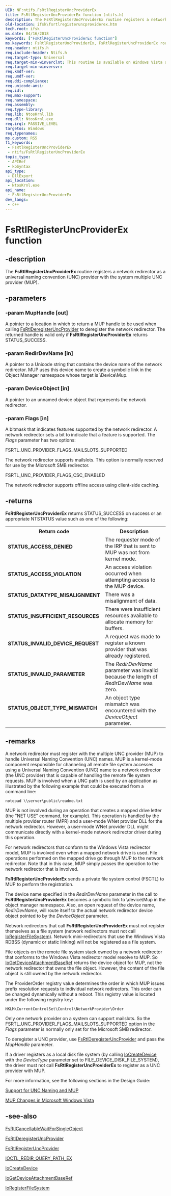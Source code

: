 ```yaml
---
UID: NF:ntifs.FsRtlRegisterUncProviderEx
title: FsRtlRegisterUncProviderEx function (ntifs.h)
description: The FsRtlRegisterUncProviderEx routine registers a network redirector as a universal naming convention (UNC) provider with the system multiple UNC provider (MUP).
old-location: ifsk\fsrtlregisteruncproviderex.htm
tech.root: ifsk
ms.date: 04/16/2018
keywords: ["FsRtlRegisterUncProviderEx function"]
ms.keywords: FsRtlRegisterUncProviderEx, FsRtlRegisterUncProviderEx routine [Installable File System Drivers], fsrtlref_ae033ff2-3d3a-468c-973d-d6a78a2293a2.xml, ifsk.fsrtlregisteruncproviderex, ntifs/FsRtlRegisterUncProviderEx
req.header: ntifs.h
req.include-header: Ntifs.h
req.target-type: Universal
req.target-min-winverclnt: This routine is available on Windows Vista and later versions.
req.target-min-winversvr: 
req.kmdf-ver: 
req.umdf-ver: 
req.ddi-compliance: 
req.unicode-ansi: 
req.idl: 
req.max-support: 
req.namespace: 
req.assembly: 
req.type-library: 
req.lib: NtosKrnl.lib
req.dll: NtosKrnl.exe
req.irql: PASSIVE_LEVEL
targetos: Windows
req.typenames: 
ms.custom: RS5
f1_keywords:
 - FsRtlRegisterUncProviderEx
 - ntifs/FsRtlRegisterUncProviderEx
topic_type:
 - APIRef
 - kbSyntax
api_type:
 - DllExport
api_location:
 - NtosKrnl.exe
api_name:
 - FsRtlRegisterUncProviderEx
dev_langs:
 - c++
---
```


# FsRtlRegisterUncProviderEx function


## -description

The <b>FsRtlRegisterUncProviderEx</b> routine registers a network redirector as a universal naming convention (UNC) provider with the system multiple UNC provider (MUP).

## -parameters

### -param MupHandle [out]


A pointer to a location in which to return a MUP handle to be used when calling <a href="/windows-hardware/drivers/ddi/ntifs/nf-ntifs-fsrtlderegisteruncprovider">FsRtlDeregisterUncProvider</a> to deregister the network redirector. The returned handle is valid only if <b>FsRtlRegisterUncProviderEx</b> returns STATUS_SUCCESS.

### -param RedirDevName [in]


A pointer to a Unicode string that contains the device name of the network redirector. MUP uses this device name to create a symbolic link in the Object Manager namespace whose target is \Device\Mup.

### -param DeviceObject [in]


A pointer to an unnamed device object that represents the network redirector.

### -param Flags [in]


A bitmask that indicates features supported by the network redirector. A network redirector sets a bit to indicate that a feature is supported. The <i>Flags</i> parameter has two options: 

FSRTL_UNC_PROVIDER_FLAGS_MAILSLOTS_SUPPORTED

The network redirector supports mailslots. This option is normally reserved for use by the Microsoft SMB redirector.

FSRTL_UNC_PROVIDER_FLAGS_CSC_ENABLED

The network redirector supports offline access using client-side caching.

## -returns

<b>FsRtlRegisterUncProviderEx</b> returns STATUS_SUCCESS on success or an appropriate NTSTATUS value such as one of the following: 

<table>
<tr>
<th>Return code</th>
<th>Description</th>
</tr>
<tr>
<td width="40%">
<dl>
<dt><b>STATUS_ACCESS_DENIED</b></dt>
</dl>
</td>
<td width="60%">
The requester mode of the IRP that is sent to MUP was not from kernel mode. 

</td>
</tr>
<tr>
<td width="40%">
<dl>
<dt><b>STATUS_ACCESS_VIOLATION</b></dt>
</dl>
</td>
<td width="60%">
An access violation occurred when attempting access to the MUP device. 

</td>
</tr>
<tr>
<td width="40%">
<dl>
<dt><b>STATUS_DATATYPE_MISALIGNMENT</b></dt>
</dl>
</td>
<td width="60%">
There was a misalignment of data. 

</td>
</tr>
<tr>
<td width="40%">
<dl>
<dt><b>STATUS_INSUFFICIENT_RESOURCES</b></dt>
</dl>
</td>
<td width="60%">
There were insufficient resources available to allocate memory for buffers.

</td>
</tr>
<tr>
<td width="40%">
<dl>
<dt><b>STATUS_INVALID_DEVICE_REQUEST</b></dt>
</dl>
</td>
<td width="60%">
A request was made to register a known provider that was already registered. 

</td>
</tr>
<tr>
<td width="40%">
<dl>
<dt><b>STATUS_INVALID_PARAMETER</b></dt>
</dl>
</td>
<td width="60%">
The <i>RedirDevName</i> parameter was invalid because the length of <i>RedirDevName</i> was zero. 

</td>
</tr>
<tr>
<td width="40%">
<dl>
<dt><b>STATUS_OBJECT_TYPE_MISMATCH</b></dt>
</dl>
</td>
<td width="60%">
An object type mismatch was encountered with the <i>DeviceObject</i> parameter. 

</td>
</tr>
</table>

## -remarks

A network redirector must register with the multiple UNC provider (MUP) to handle Universal Naming Convention (UNC) names. MUP is a kernel-mode component responsible for channeling all remote file system accesses using a Universal Naming Convention (UNC) name to a network redirector (the UNC provider) that is capable of handling the remote file system requests. MUP is involved when a UNC path is used by an application as illustrated by the following example that could be executed from a command line: 


```
notepad \\server\public\readme.txt
```

MUP is not involved during an operation that creates a mapped drive letter (the "NET USE" command, for example). This operation is handled by the multiple provider router (MPR) and a user-mode WNet provider DLL for the network redirector. However, a user-mode WNet provider DLL might communicate directly with a kernel-mode network redirector driver during this operation.

For network redirectors that conform to the Windows Vista redirector model, MUP is involved even when a mapped network drive is used. File operations performed on the mapped drive go through MUP to the network redirector. Note that in this case, MUP simply passes the operation to the network redirector that is involved.

<b>FsRtlRegisterUncProviderEx</b> sends a private file system control (FSCTL) to MUP to perform the registration. 

The device name specified in the <i>RedirDevName</i> parameter in the call to <b>FsRtlRegisterUncProviderEx</b> becomes a symbolic link to \device\Mup in the object manager namespace. Also, an open request of the device name, <i>RedirDevName</i>, will route itself to the actual network redirector device object pointed to by the <i>DeviceObject</i> parameter. 

Network redirectors that call <b>FsRtlRegisterUncProviderEx</b> must not register themselves as a file system (network redirectors must not call <a href="/windows-hardware/drivers/ddi/ntifs/nf-ntifs-ioregisterfilesystem">IoRegisterFileSystem</a>). Network mini-redirectors that use the Windows Vista RDBSS (dynamic or static linking) will not be registered as a file system.

File objects on the remote file system stack owned by a network redirector that conforms to the Windows Vista redirector model resolve to MUP. So <a href="/windows-hardware/drivers/ddi/ntifs/nf-ntifs-iogetdeviceattachmentbaseref">IoGetDeviceAttachmentBaseRef</a> returns the device object for MUP, not the network redirector that owns the file object. However, the content of the file object is still owned by the network redirector. 

The ProviderOrder registry value determines the order in which MUP issues prefix resolution requests to individual network redirectors. This order can be changed dynamically without a reboot. This registry value is located under the following registry key: 


```
HKLM\CurrentControlSet\Control\NetworkProvider\Order
```

Only one network provider on a system can support mailslots. So the FSRTL_UNC_PROVIDER_FLAGS_MAILSLOTS_SUPPORTED option in the <i>Flags</i> parameter is normally only set for the Microsoft SMB redirector.

To deregister a UNC provider, use <a href="/windows-hardware/drivers/ddi/ntifs/nf-ntifs-fsrtlderegisteruncprovider">FsRtlDeregisterUncProvider</a> and pass the <i>MupHandle</i> parameter.

If a driver registers as a local disk file system (by calling <a href="/windows-hardware/drivers/ddi/wdm/nf-wdm-iocreatedevice">IoCreateDevice</a> with the <i>DeviceType</i> parameter set to FILE_DEVICE_DISK_FILE_SYSTEM), the driver must not call <b>FsRtlRegisterUncProviderEx</b> to register as a UNC provider with MUP.

For more information, see the following sections in the Design Guide:


<a href="/windows-hardware/drivers/ifs/support-for-unc-naming-and-mup">Support for UNC Naming and MUP</a>



<a href="/windows-hardware/drivers/ifs/mup-changes-in-microsoft-windows-vista">MUP Changes in Microsoft Windows Vista</a>

## -see-also

<a href="/windows-hardware/drivers/ddi/ntifs/nf-ntifs-fsrtlcancellablewaitforsingleobject">FsRtlCancellableWaitForSingleObject</a>



<a href="/windows-hardware/drivers/ddi/ntifs/nf-ntifs-fsrtlderegisteruncprovider">FsRtlDeregisterUncProvider</a>



<a href="/windows-hardware/drivers/ddi/ntifs/nf-ntifs-_fsrtl_advanced_fcb_header-fsrtlregisteruncprovider">FsRtlRegisterUncProvider</a>



<a href="/windows-hardware/drivers/ddi/ntifs/ni-ntifs-ioctl_redir_query_path_ex">IOCTL_REDIR_QUERY_PATH_EX</a>



<a href="/windows-hardware/drivers/ddi/wdm/nf-wdm-iocreatedevice">IoCreateDevice</a>



<a href="/windows-hardware/drivers/ddi/ntifs/nf-ntifs-iogetdeviceattachmentbaseref">IoGetDeviceAttachmentBaseRef</a>



<a href="/windows-hardware/drivers/ddi/ntifs/nf-ntifs-ioregisterfilesystem">IoRegisterFileSystem</a>
